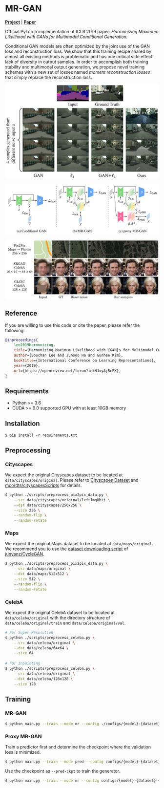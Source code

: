 # MR-GAN

[**Project**][1] | [**Paper**][2]

Official PyTorch implementation of ICLR 2019 paper: *Harmonizing Maximum Likelihood with GANs for Multimodal Conditional Generation.*

Conditional GAN models are often optimized by the joint use of the GAN loss and reconstruction loss. We show that this training recipe shared by almost all existing methods is problematic and has one critical side effect: lack of diversity in output samples.
In order to accomplish both training stability and multimodal output generation, we propose novel training schemes with a new set of losses named *moment reconstruction losses* that simply replace the reconstruction loss.

![mismatch](./arts/mismatch.jpg)

![model](./arts/model.jpg)

![multiple tasks](./arts/multiple_tasks.jpg)


## Reference

If you are willing to use this code or cite the paper, please refer the following:
```bibtex
@inproceedings{
    lee2019harmonizing,
    title={Harmonizing Maximum Likelihood with {GAN}s for Multimodal Conditional Generation},
    author={Soochan Lee and Junsoo Ha and Gunhee Kim},
    booktitle={International Conference on Learning Representations},
    year={2019},
    url={https://openreview.net/forum?id=HJxyAjRcFX},
}
```

## Requirements
* Python >= 3.6
* CUDA >= 9.0 supported GPU with at least 10GB memory

## Installation
```shell
$ pip install -r requirements.txt
```

## Preprocessing 
### Cityscapes
We expect the original Cityscapes dataset to be located at `data/cityscapes/original`. Please refer to [Cityscapes Dataset](http://www.cityscapes-dataset.net/) and [mcordts/cityscapesScripts](https://github.com/mcordts/cityscapesScripts) for details.
```bash
$ python ./scripts/preprocess_pix2pix_data.py \
    --src data/cityscapes/original/leftImg8bit \
    --dst data/cityscapes/256x256 \
    --size 256 \
    --random-flip \
    --random-rotate
```

### Maps
We expect the original Maps dataset to be located at `data/maps/original`. We recommend you to use the [dataset downloading script](https://github.com/junyanz/CycleGAN/blob/master/datasets/download_dataset.sh) of [junyanz/CycleGAN](https://github.com/junyanz/CycleGAN).
```bash
$ python ./scripts/preprocess_pix2pix_data.py \
    --src data/maps/original \
    --dst data/maps/512x512 \
    --size 512 \
    --random-flip \
    --random-rotate
```

### CelebA
We expect the original CelebA dataset to be located at `data/celeba/original` with the directory structure of `data/celeba/original/train` and `data/celeba/original/val`.
```bash
# For Super-Resolution
$ python ./scripts/preprocess_celeba.py \
    --src data/celeba/original \
    --dst data/celeba/64x64 \
    --size 64

# For Inpainting
$ python ./scripts/preprocess_celeba.py \
    --src data/celeba/original \
    --dst data/celeba/128x128 \
    --size 128
```



## Training

### MR-GAN
```bash
$ python main.py --train --mode mr --config ./configs/{model}-{dataset}-{distribution}-{method}.yaml --log-dir ./logs/mr
```

### Proxy MR-GAN
Train a predictor first and determine the checkpoint where the validation loss is minimized.
```bash
$ python main.py --train --mode pred --config configs/{model}-{dataset}-{distribution}-{method}.yaml --log-dir ./logs/predictor
```
Use the checkpoint as `--pred-ckpt` to train the generator.  
```bash
$ python main.py --train --mode mr --config configs/{model}-{dataset}-{distribution}-{method}.yaml --log-dir ./logs/pmr --pred-ckpt ./logs/predictor/ckpt/{step}-p.pt
```


[1]: https://soochanlee.com/publications/mr-gan
[2]: https://openreview.net/pdf?id=HJxyAjRcFX
